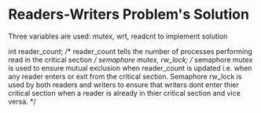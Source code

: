 # Readers-Writers Problem's Solution
Three variables are used: mutex, wrt, readcnt to implement solution 
 
int reader_count;  /* reader_count tells the number of processes performing read in the critical section */
semaphore mutex, rw_lock; /* semaphore mutex is used to ensure mutual exclusion when reader_count is updated i.e. when any reader enters or exit from the critical section. Semaphore rw_lock is used by both readers and writers to ensure that writers dont enter thier critical section when a reader is already in thier critical section and vice versa. */
